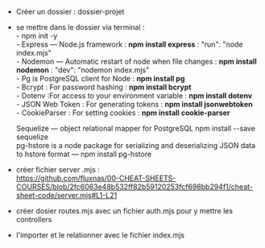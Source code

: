 - Créer un dossier : dossier-projet  
- se mettre dans le dossier via terminal :   
      - npm init -y  
      - Express — Node.js framework : **npm install express** :     "run": "node index.mjs"  
      - Nodemon — Automatic restart of node when file changes : **npm install nodemon** :     "dev": "nodemon index.mjs"  
      - Pg is PostgreSQL client for Node : **npm install pg**  
      - Bcrypt : For password hashing : **npm install bcrypt**  
      - Dotenv :For access to your environment variable : **npm install dotenv**  
      - JSON Web Token : For generating tokens : **npm install jsonwebtoken**  
      - CookieParser : For setting cookies : **npm install cookie-parser**  

    Sequelize — object relational mapper for PostgreSQL npm install --save sequelize   
    pg-hstore is a node package for serializing and deserializing JSON data to hstore format — npm install pg-hstore   

- créer fichier server .mjs :   
https://github.com/fluxnas/00-CHEAT-SHEETS-COURSES/blob/2fc6063e48b532ff82b59120253fcf698bb294f1/cheat-sheet-code/server.mjs#L1-L21  


- créer dosier routes.mjs avec un fichier auth.mjs pour y mettre les controllers  
- l'importer et le relationner avec le fichier index.mjs  
